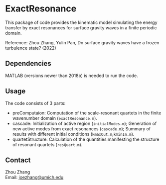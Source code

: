 # ExactResonance
This package of code provides the kinematic model simulating the energy transfer by exact resonances for surface gravity waves in a finite periodic domain.

Reference: Zhou Zhang, Yulin Pan, Do surface gravity waves have a frozen turbulence state? (2022)

## Dependencies
MATLAB (versions newer than 2018b) is needed to run the code.

## Usage
The code consists of 3 parts:
* preComputaion: Computation of the scale-resonant quartets in the finite wavenumber domain (`exactResonance.m`).
* cascade: Initialization of active region (`initialModes.m`); Generation of new active modes from exact resonances (`cascade.m`); Summary of results with different initial conditions (`kmaxOut.m`,`kminIn.m`).
* quartetStructure: Calculation of the quantities manifesting the structure of resonant quartets (`resQuart.m`).

## Contact
Zhou Zhang \
Email: joezhang@umich.edu
